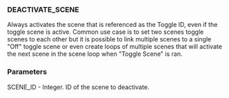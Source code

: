 ### DEACTIVATE\_SCENE

Always activates the scene that is referenced as the Toggle ID, even if the toggle scene is active.  Common use case is to set two scenes toggle scenes to each other but it is possible to link multiple scenes to a single "Off" toggle scene or even create loops of multiple scenes that will activate the next scene in the scene loop when "Toggle Scene" is ran. 


### Parameters

SCENE\_ID - Integer. ID of the scene to deactivate.